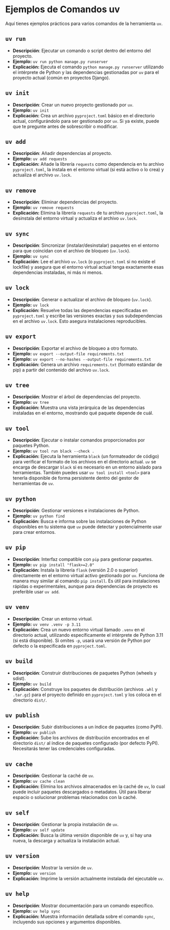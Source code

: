 # Ejemplos de Comandos uv

Aquí tienes ejemplos prácticos para varios comandos de la herramienta `uv`.

## `uv run`

* **Descripción**: Ejecutar un comando o script dentro del entorno del proyecto.
* **Ejemplo:** `uv run python manage.py runserver`
* **Explicación:** Ejecuta el comando `python manage.py runserver` utilizando el intérprete de Python y las dependencias gestionadas por `uv` para el proyecto actual (común en proyectos Django).

## `uv init`

* **Descripción**: Crear un nuevo proyecto gestionado por `uv`.
* **Ejemplo:** `uv init`
* **Explicación:** Crea un archivo `pyproject.toml` básico en el directorio actual, configurándolo para ser gestionado por `uv`. Si ya existe, puede que te pregunte antes de sobrescribir o modificar.

## `uv add`

* **Descripción**: Añadir dependencias al proyecto.
* **Ejemplo:** `uv add requests`
* **Explicación:** Añade la librería `requests` como dependencia en tu archivo `pyproject.toml`, la instala en el entorno virtual (si está activo o lo crea) y actualiza el archivo `uv.lock`.

## `uv remove`

* **Descripción**: Eliminar dependencias del proyecto.
* **Ejemplo:** `uv remove requests`
* **Explicación:** Elimina la librería `requests` de tu archivo `pyproject.toml`, la desinstala del entorno virtual y actualiza el archivo `uv.lock`.

## `uv sync`

* **Descripción**: Sincronizar (instalar/desinstalar) paquetes en el entorno para que coincidan con el archivo de bloqueo (`uv.lock`).
* **Ejemplo:** `uv sync`
* **Explicación:** Lee el archivo `uv.lock` (o `pyproject.toml` si no existe el lockfile) y asegura que el entorno virtual actual tenga exactamente esas dependencias instaladas, ni más ni menos.

## `uv lock`

* **Descripción**: Generar o actualizar el archivo de bloqueo (`uv.lock`).
* **Ejemplo:** `uv lock`
* **Explicación:** Resuelve todas las dependencias especificadas en `pyproject.toml` y escribe las versiones exactas y sus subdependencias en el archivo `uv.lock`. Esto asegura instalaciones reproducibles.

## `uv export`

* **Descripción**: Exportar el archivo de bloqueo a otro formato.
* **Ejemplo:** `uv export --output-file requirements.txt`
* **Ejemplo:** `uv export --no-hashes --output-file requirements.txt`
* **Explicación:** Genera un archivo `requirements.txt` (formato estándar de pip) a partir del contenido del archivo `uv.lock`.

## `uv tree`

* **Descripción**: Mostrar el árbol de dependencias del proyecto.
* **Ejemplo:** `uv tree`
* **Explicación:** Muestra una vista jerárquica de las dependencias instaladas en el entorno, mostrando qué paquete depende de cuál.

## `uv tool`

* **Descripción**: Ejecutar o instalar comandos proporcionados por paquetes Python.
* **Ejemplo:** `uv tool run black --check .`
* **Explicación:** Ejecuta la herramienta `black` (un formateador de código) para verificar el formato de los archivos en el directorio actual. `uv` se encarga de descargar `black` si es necesario en un entorno aislado para herramientas. También puedes usar `uv tool install <tool>` para tenerla disponible de forma persistente dentro del gestor de herramientas de `uv`.

## `uv python`

* **Descripción**: Gestionar versiones e instalaciones de Python.
* **Ejemplo:** `uv python find`
* **Explicación:** Busca e informa sobre las instalaciones de Python disponibles en tu sistema que `uv` puede detectar y potencialmente usar para crear entornos.

## `uv pip`

* **Descripción**: Interfaz compatible con `pip` para gestionar paquetes.
* **Ejemplo:** `uv pip install "flask>=2.0"`
* **Explicación:** Instala la librería `flask` (versión 2.0 o superior) directamente en el entorno virtual activo gestionado por `uv`. Funciona de manera muy similar al comando `pip install`. Es útil para instalaciones rápidas o experimentales, aunque para dependencias de proyecto es preferible usar `uv add`.

## `uv venv`

* **Descripción**: Crear un entorno virtual.
* **Ejemplo:** `uv venv .venv -p 3.11`
* **Explicación:** Crea un nuevo entorno virtual llamado `.venv` en el directorio actual, utilizando específicamente el intérprete de Python 3.11 (si está disponible). Si omites `-p`, usará una versión de Python por defecto o la especificada en `pyproject.toml`.

## `uv build`

* **Descripción**: Construir distribuciones de paquetes Python (wheels y sdist).
* **Ejemplo:** `uv build`
* **Explicación:** Construye los paquetes de distribución (archivos `.whl` y `.tar.gz`) para el proyecto definido en `pyproject.toml` y los coloca en el directorio `dist/`.

## `uv publish`

* **Descripción**: Subir distribuciones a un índice de paquetes (como PyPI).
* **Ejemplo:** `uv publish`
* **Explicación:** Sube los archivos de distribución encontrados en el directorio `dist/` al índice de paquetes configurado (por defecto PyPI). Necesitarás tener las credenciales configuradas.

## `uv cache`

* **Descripción**: Gestionar la caché de `uv`.
* **Ejemplo:** `uv cache clean`
* **Explicación:** Elimina los archivos almacenados en la caché de `uv`, lo cual puede incluir paquetes descargados o metadatos. Útil para liberar espacio o solucionar problemas relacionados con la caché.

## `uv self`

* **Descripción**: Gestionar la propia instalación de `uv`.
* **Ejemplo:** `uv self update`
* **Explicación:** Busca la última versión disponible de `uv` y, si hay una nueva, la descarga y actualiza la instalación actual.

## `uv version`

* **Descripción**: Mostrar la versión de `uv`.
* **Ejemplo:** `uv version`
* **Explicación:** Imprime la versión actualmente instalada del ejecutable `uv`.

## `uv help`

* **Descripción**: Mostrar documentación para un comando específico.
* **Ejemplo:** `uv help sync`
* **Explicación:** Muestra información detallada sobre el comando `sync`, incluyendo sus opciones y argumentos disponibles.
